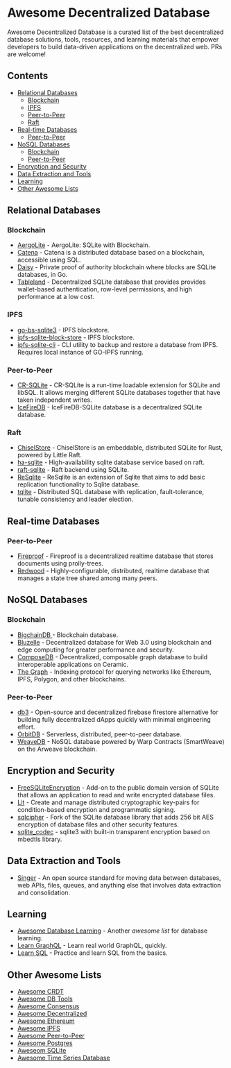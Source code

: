 # Awesome Decentralized Database

Awesome Decentralized Database is a curated list of the best decentralized database solutions, tools, resources, and learning materials that empower developers to build data-driven applications on the decentralized web. PRs are welcome!

## Contents

- [Relational Databases](#relational-databases)
  - [Blockchain](#blockchain)
  - [IPFS](#ipfs)
  - [Peer-to-Peer](#peer-to-peer)
  - [Raft](#raft)
- [Real-time Databases](#real-time-databases)
  - [Peer-to-Peer](#peer-to-peer-1)
- [NoSQL Databases](#nosql-databases)
  - [Blockchain](#blockchain-1)
  - [Peer-to-Peer](#peer-to-peer-2)
- [Encryption and Security](#encryption-and-security)
- [Data Extraction and Tools](#data-extraction-and-tools)
- [Learning](#learning)
- [Other Awesome Lists](#other-awesome-lists)

## Relational Databases
### Blockchain
- [AergoLite](https://github.com/aergoio/aergolite) - AergoLite: SQLite with Blockchain.
- [Catena](https://github.com/pixelspark/catena) - Catena is a distributed database based on a blockchain, accessible using SQL.
- [Daisy](https://github.com/ivoras/daisy) - Private proof of authority blockchain where blocks are SQLite databases, in Go.
- [Tableland](https://github.com/tablelandnetwork/go-tableland/) - Decentralized SQLite database that provides provides wallet-based authentication, row-level permissions, and high performance at a low cost.

### IPFS
- [go-bs-sqlite3](https://github.com/ipfs/go-bs-sqlite3) - IPFS blockstore.
- [ipfs-sqlite-block-store](https://github.com/Actyx/ipfs-sqlite-block-store) - IPFS blockstore.
- [ipfs-sqlite-cli](https://github.com/jtsmedley/ipfs-sqlite-cli) - CLI utility to backup and restore a database from IPFS. Requires local instance of GO-IPFS running.

### Peer-to-Peer
- [CR-SQLite](https://github.com/vlcn-io/cr-sqlite) - CR-SQLite is a run-time loadable extension for SQLite and libSQL. It allows merging different SQLite databases together that have taken independent writes.
- [IceFireDB](https://github.com/IceFireDB/IceFireDB/tree/main/IceFireDB-SQLite) - IceFireDB-SQLite database is a decentralized SQLite database.

### Raft
- [ChiselStore](https://github.com/chiselstrike/chiselstore) - ChiselStore is an embeddable, distributed SQLite for Rust, powered by Little Raft.
- [ha-sqlite](https://github.com/uglyer/ha-sqlite) - High-availability sqlite database service based on raft.
- [raft-sqlite](https://github.com/shettyh/raft-sqlite) - Raft backend using SQLite.
- [ReSqlite](https://github.com/jervisfm/resqlite) - ReSqlite is an extension of Sqlite that aims to add basic replication functionality to Sqlite database.
- [tqlite](https://github.com/minghsu0107/tqlite) - Distributed SQL database with replication, fault-tolerance, tunable consistency and leader election.

## Real-time Databases
### Peer-to-Peer
- [Fireproof](https://github.com/fireproof-storage/fireproof) - Fireproof is a decentralized realtime database that stores documents using prolly-trees.
- [Redwood](https://github.com/redwood/redwood) - Highly-configurable, distributed, realtime database that manages a state tree shared among many peers.

## NoSQL Databases
### Blockchain
- [BigchainDB ](https://github.com/bigchaindb/bigchaindb) - Blockchain database. 
- [Bluzelle](https://github.com/bluzelle/curium) - Decentralized database for Web 3.0 using blockchain and edge computing for greater performance and security.
- [ComposeDB](https://github.com/ceramicstudio/js-composedb) - Decentralized, composable graph database to build interoperable applications on Ceramic.
- [The Graph](https://github.com/graphprotocol/contracts) - Indexing protocol for querying networks like Ethereum, IPFS, Polygon, and other blockchains.

### Peer-to-Peer
- [db3](https://github.com/dbpunk-labs/db3) - Open-source and decentralized firebase firestore alternative for building fully decentralized dApps quickly with minimal engineering effort.
- [OrbitDB](https://github.com/orbitdb/orbit-db) - Serverless, distributed, peer-to-peer database.
- [WeaveDB](https://github.com/weavedb/weavedb) - NoSQL database powered by Warp Contracts (SmartWeave) on the Arweave blockchain.

## Encryption and Security
- [FreeSQLiteEncryption](https://github.com/shenghe/FreeSQLiteEncryption) - Add-on to the public domain version of SQLite that allows an application to read and write encrypted database files.
- [Lit](https://github.com/LIT-Protocol/js-sdk) - Create and manage distributed cryptographic key-pairs for condition-based encryption and programmatic signing.
- [sqlcipher](https://github.com/sqlcipher/sqlcipher) - Fork of the SQLite database library that adds 256 bit AES encryption of database files and other security features.
- [sqlite_codec](https://github.com/abc34/sqlite_codec) - sqlite3 with built-in transparent encryption based on mbedtls library.

## Data Extraction and Tools
- [Singer](https://www.singer.io/) - An open source standard for moving data between databases, web APIs, files, queues, and anything else that involves data extraction and consolidation.

## Learning
- [Awesome Database Learning](https://github.com/pingcap/awesome-database-learning) - Another _awesome list_ for database learning.
- [Learn GraphQL](https://github.com/hasura/learn-graphql) - Learn real world GraphQL, quickly.
- [Learn SQL](https://github.com/WebDevSimplified/Learn-SQL) - Practice and learn SQL from the basics.

## Other Awesome Lists
- [Awesome CRDT](https://github.com/alangibson/awesome-crdt)
- [Awesome DB Tools](https://github.com/mgramin/awesome-db-tools)
- [Awesome Consensus](https://github.com/dgryski/awesome-consensus)
- [Awesome Decentralized](https://github.com/croqaz/awesome-decentralized) 
- [Awesome Ethereum](https://github.com/bekatom/awesome-ethereum)
- [Awesome IPFS](https://github.com/ipfs/awesome-ipfs)
- [Awesome Peer-to-Peer](https://github.com/kgryte/awesome-peer-to-peer)
- [Awesome Postgres](https://github.com/dhamaniasad/awesome-postgres) 
- [Aweseom SQLite](https://github.com/planetopendata/awesome-sqlite) 
- [Awesome Time Series Database](https://github.com/xephonhq/awesome-time-series-database) 

